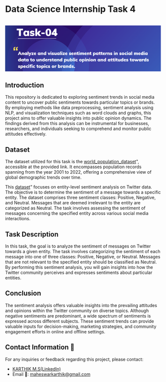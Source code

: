 # Data Science Internship Task 4
<br>
<img src="https://github.com/karthi-1212/PRODIGY_DS_04/blob/main/TS_4.png">

## Introduction
This repository is dedicated to exploring sentiment trends in social media content to uncover public sentiments towards particular topics or brands. By employing methods like data preprocessing, sentiment analysis using NLP, and visualization techniques such as word clouds and graphs, this project aims to offer valuable insights into public opinion dynamics. The findings derived from this analysis can be instrumental for businesses, researchers, and individuals seeking to comprehend and monitor public attitudes effectively.

## Dataset
The dataset utilized for this task is the <a href="https://github.com/karthi-1212/PRODIGY_DS_01/blob/main/worldpopulationdata.csv">world_population_dataset</a>", accessible at the provided link. It encompasses population records spanning from the year 2001 to 2022, offering a comprehensive view of global demographic trends over time.

This <a href="https://github.com/karthi-1212/PRODIGY_DS_03/blob/main/twitter_training.csv">dataset</a>" focuses on entity-level sentiment analysis on Twitter data. The objective is to determine the sentiment of a message towards a specific entity. The dataset comprises three sentiment classes: Positive, Negative, and Neutral. Messages that are deemed irrelevant to the entity are categorized as Neutral. The task involves assessing the sentiment of messages concerning the specified entity across various social media interactions.

## Task Description
In this task, the goal is to analyze the sentiment of messages on Twitter towards a given entity. The task involves categorizing the sentiment of each message into one of three classes: Positive, Negative, or Neutral. Messages that are not relevant to the specified entity should be classified as Neutral. By performing this sentiment analysis, you will gain insights into how the Twitter community perceives and expresses sentiments about particular entities.

## Conclusion
The sentiment analysis offers valuable insights into the prevailing attitudes and opinions within the Twitter community on diverse topics. Although negative sentiments are predominant, a wide spectrum of sentiments is expressed across different subjects. These sentiment trends can provide valuable inputs for decision-making, marketing strategies, and community engagement efforts in online and offline settings.

## Contact Information 📩
For any inquiries or feedback regarding this project, please contact:

- <a href="https://www.linkedin.com/in/karthik-m-s1212/">KARTHIK M.S(LinkedIn)</a>
- Email 📧: maheswarkarthik@gmail.com
